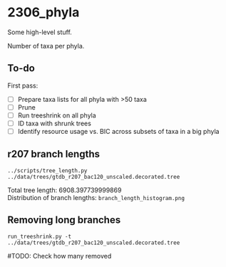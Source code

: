 # 2306_phyla  

Some high-level stuff.  

Number of taxa per phyla.  

## To-do  

First pass:  
- [ ] Prepare taxa lists for all phyla with >50 taxa  
- [ ] Prune  
- [ ] Run treeshrink on all phyla  
- [ ] ID taxa with shrunk trees  
- [ ] Identify resource usage vs. BIC across subsets of taxa in a big phyla  

## r207 branch lengths  
```
../scripts/tree_length.py ../data/trees/gtdb_r207_bac120_unscaled.decorated.tree
```  
Total tree length: 6908.397739999869  
Distribution of branch lengths: `branch_length_histogram.png`  

## Removing long branches  

```
run_treeshrink.py -t ../data/trees/gtdb_r207_bac120_unscaled.decorated.tree
```  

#TODO: Check how many removed
